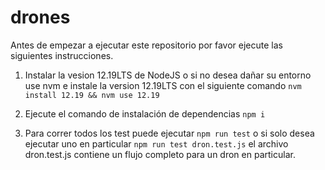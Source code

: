# drones
 
Antes de empezar a ejecutar este repositorio por favor ejecute las siguientes instrucciones.
 
1. Instalar la vesion 12.19LTS de NodeJS o si no desea dañar su entorno use nvm e instale la version 12.19LTS con el siguiente comando `nvm install 12.19 && nvm use 12.19`
 
2. Ejecute el comando de instalación de dependencias `npm i`
 
3. Para correr todos los test puede ejecutar `npm run test` o si solo desea ejecutar uno en particular `npm run test dron.test.js` el archivo dron.test.js contiene un flujo completo para un dron en particular.
 
 
 

